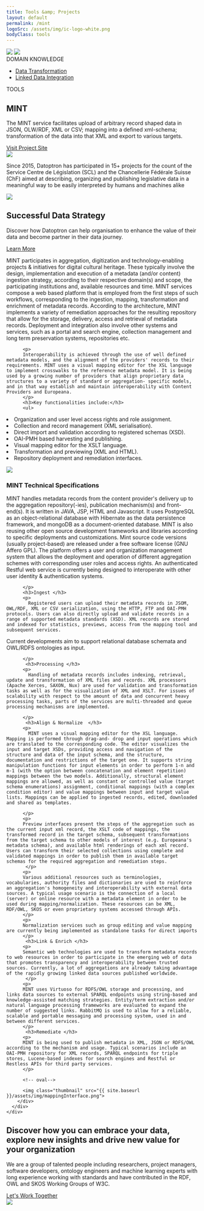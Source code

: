 ```yaml
---
title: Tools &amp; Projects
layout: default
permalink: /mint
logoSrc: /assets/img/ic-logo-white.png
bodyClass: tools
---
```

<main role="main">
  <!-- tools header-->
  <section class="tools-header">
    <div class="container">
      <!-- row-->
      <div class="row">
        <!-- col-->
        <div class="col-xl-3 col-lg-3 col-md-3 left">
          <!-- wrap-->
          <div class="wrap">
            <!-- oval-->
            <img class="oval" src="{{ site.baseurl }}/assets/img/ic-oval-6.png">
            <!-- logo-->
            <img class="logo" src="{{ site.baseurl }}/assets/img/ic-logo-mint-white.png">
            <!-- label-->
            <div class="lbl">DOMAIN KNOWLEDGE</div>
            <ul>
              <li>
                <a href="{{ site.baseurl }}/datatransformation">Data Transformation</a>
              </li>
              <li>
                <a href="{{ site.baseurl }}/datatransformation">Linked Data Integration</a>
              </li>
            </ul>
          </div>
        </div>
        <!-- col-->
        <div class="col-xl-9 col-lg-9 col-md-9 right">
          <div class="lbl">TOOLS</div>
          <h1>MINT</h1>
          <p>
            The MINT service facilitates upload of arbitrary record shaped data in JSON, OLW/RDF, XML or CSV; mapping into a defined xml-schema; transformation of the data into that XML and export to various targets.
          </p>
          <a href="#">Visit Project Site</a>
        </div>
      </div>
    </div>
  </section>
  <!-- tools header-->
  <section class="tools-detail">
    <div class="container">
      <!-- row-->
      <div class="row">
        <!-- col-->
        <div class="col-xl-3 col-lg-3 col-md-12 left">
          <!-- testimonial-->
          <img class="testi" src="{{ site.baseurl }}/assets/img/ic-testimonial.png">
          <!-- footnote-->
          <p class="footnote">
            Since 2015, Datoptron has participated in 15+ projects for the count of the
            Service Centre de Législation (SCL) and the Chancellerie Fédérale Suisse (ChF)
            aimed at describing, organizing and publishing legislative data in a meaningful
            way to be easily interpreted by humans and machines alike
          </p>
          <!-- banner-->
          <div class="banner-wrap">
            <div class="banner">
              <!-- oval-->
              <img class="oval" src="{{ site.baseurl }}/assets/img/ic-oval-6.png">
              <!-- text-->
              <h2>Successful Data Strategy</h2>
              <p>
                Discover how Datoptron can help organisation to enhance the value
                of their data and become partner in their data journey.
              </p>
              <a href="#">Learn More</a>
            </div>
          </div>
        </div>
        <!-- col-->
        <div class="col-xl-9 col-lg-9 col-md-12 right">
          <!-- content-->
          <p>
           MINT participates in aggregation, digitization and technology-enabling projects & initiatives for digital cultural heritage. These typically involve the design, implementation and execution of a metadata (and/or content) ingestion strategy, according to their respective domain(s) and scope, the participating institutions and, available resources and time. MINT services compose a web based platform that is employed from the first steps of such workflows, corresponding to the ingestion, mapping, transformation and enrichment of metadata records. According to the architecture, MINT implements a variety of remediation approaches for the resulting repository that allow for the storage, delivery, access and retrieval of metadata records. Deployment and integration also involve other systems and services, such as a portal and search engine, collection management and long term preservation systems, repositories etc. 
           </p>


          <p>
          Interoperability is achieved through the use of well defined metadata models, and the alignment of the providers' records to their requirements. MINT uses a visual mapping editor for the XSL language to implement crosswalks to the reference metadata model. It is being used by a growing number of providers that align proprietary data structures to a variety of standard or aggregation- specific models, and in that way establish and maintain interoperability with Content Providers and Europeana. 
          </p>
          <h3>Key functionalities include:</h3>
          <ul>
  <li>Organization and user level access rights and role assignment.</li>
  <li>Collection and record management (XML serialisation).</li>
  <li>Direct import and validation according to registered schemas (XSD).</li>
  <li>OAI-PMH based harvesting and publishing.</li>
  <li>Visual mapping editor for the XSLT language.</li>
  <li>Transformation and previewing (XML and HTML).</li>
  <li>Repository deployment and remediation interfaces.</li>
</ul>
          <p>
          <!-- oval-->
          <img class="thumbnail" src="{{ site.baseurl }}/assets/img/mintInterface.png">
          </p>
         <h3>MINT Technical Specifications </h3>
          <p>
            MINT handles metadata records from the content provider's delivery up to the aggregation repository(-ies), publication mechanism(s) and front-end(s). 
It is written in JAVA, JSP, HTML and Javascript. It uses PostgreSQL as an object-relational database with Hibernate as the data persistence framework, and mongoDB as a document-oriented database. MINT is also reusing other open source development frameworks and libraries according to specific deployments and customizations. Mint source code versions (usually project-based) are released under a free software license (GNU Affero GPL). 
The platform offers a user and organization management system that allows the deployment and operation of different aggregation schemes with corresponding user roles and access rights. An authenticated Restful web service is currently being designed to interoperate with other user identity & authentication systems. 

          </p>
          <h3>Ingest </h3>
          <p>
            Registered users can upload their metadata records in JSOM, OWL/RDF, XML or CSV serialization, using the HTTP, FTP and OAI-PMH protocols. Users can also directly upload and validate records in a range of supported metadata standards (XSD). XML records are stored and indexed for statistics, previews, access from the mapping tool and subsequent services. 
Current developments aim to support relational database schemata and OWL/RDFS ontologies as input. 

          </p>
           <h3>Processing </h3>
          <p>
            Handling of metadata records includes indexing, retrieval, update and transformation of XML files and records. XML processors (Apache Xerces, SAXON, Nux) are used for validation and transformation tasks as well as for the visualization of XML and XSLT. For issues of scalability with respect to the amount of data and concurrent heavy processing tasks, parts of the services are multi-threaded and queue processing mechanisms are implemented. 

          </p>
           <h3>Align & Normalize  </h3>
          <p>
            MINT uses a visual mapping editor for the XSL language. Mapping is performed through drag-and- drop and input operations which are translated to the corresponding code. The editor visualizes the input and target XSDs, providing access and navigation of the structure and data of the input schema, and the structure, documentation and restrictions of the target one. It supports string manipulation functions for input elements in order to perform 1-n and m-1 (with the option between concatenation and element repetition) mappings between the two models. Additionally, structural element mappings are allowed, as well as constant or controlled value (target schema enumerations) assignment, conditional mappings (with a complex condition editor) and value mappings between input and target value lists. Mappings can be applied to ingested records, edited, downloaded and shared as templates.

          </p>
          <p>
          Preview interfaces present the steps of the aggregation such as the current input xml record, the XSLT code of mappings, the transformed record in the target schema, subsequent transformations from the target schema to other models of interest (e.g. Europeana's metadata schema), and available html renderings of each xml record. Users can transform their selected collections using complete and validated mappings in order to publish them in available target schemas for the required aggregation and remediation steps. 
           </p>
          <p>
          Various additional resources such as terminologies, vocabularies, authority files and dictionaries are used to reinforce an aggregation's homogeneity and interoperability with external data sources. A typical usage scenario is the connection of a local (server) or online resource with a metadata element in order to be used during mapping/normalization. These resources can be XML, RDF/OWL, SKOS or even proprietary systems accessed through APIs.
          </p>
          <p>
          Normalization services such as group editing and value mapping are currently being implemented as standalone tasks for direct imports
          </p>
           <h3>Link & Enrich </h3>
          <p>
          Semantic web technologies are used to transform metadata records to web resources in order to participate in the emerging web of data that promotes transparency and interoperability between trusted sources. Currently, a lot of aggregations are already taking advantage of the rapidly growing linked data sources published worldwide. 
           </p>
          <p>
          MINT uses Virtuoso for RDFS/OWL storage and processing, and links data sources to external SPARQL endpoints using string-based and knowledge-assisted matching strategies. Entity/term extraction and/or natural language processing frameworks are evaluated to expand the number of suggested links. RabbitMQ is used to allow for a reliable, scalable and portable messaging and processing system, used in and between different services. 
          </p>
           <h3>Remediate </h3>
          <p>
          MINT is being used to publish metadata in XML, JSON or RDFS/OWL according to the mechanism and usage. Typical scenarios include an OAI-PMH repository for XML records, SPARQL endpoints for triple stores, Lucene-based indexes for search engines and Restful or Restless APIs for third party services. 
          </p>

          <!-- oval-->
          
          <img class="thumbnail" src="{{ site.baseurl }}/assets/img/mappingInterface.png">
        </div>
      </div>
    </div>
  </section>
  <!-- call to action-->
  <section class="home-calltoaction">
    <div class="container">
      <!-- heading-->
      <div class="text">
        <h2>
          Discover how you can embrace your data, explore <span class="green">new insights </span>and drive <span class="green">new value </span>for your organization
        </h2>
        <p>
          We are a group of talented people including researchers, project managers,
          software developers, ontology engineers and machine learning experts with
          long experience working with standards and have contributed in the RDF, OWL
          and SKOS Working Groups of W3C.
        </p>
        <a href="{{ site.baseurl }}/contact">Let's Work Together</a>
      </div>
      <!-- character-->
      <img class="character" src="{{ site.baseurl }}/assets/img/img-character-3.png">
    </div>
  </section>
</main>

